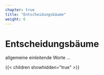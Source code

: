```yaml
---
chapter: true
title: "Entscheidungsbäume"
weight: 6
---
```



# Entscheidungsbäume

allgemeine einleitende Worte ...


{{< children showhidden="true" >}}
